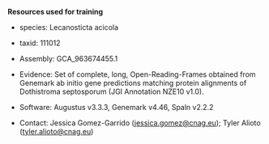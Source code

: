 **Resources used for training**

- species: Lecanosticta acicola

- taxid: 111012

- Assembly: GCA_963674455.1 

- Evidence: Set of complete, long, Open-Reading-Frames obtained from Genemark ab initio gene predictions matching protein alignments of Dothistroma septosporum (JGI Annotation NZE10 v1.0). 

- Software: Augustus v3.3.3, Genemark v4.46, Spaln v2.2.2

- Contact: Jessica Gomez-Garrido (jessica.gomez@cnag.eu); Tyler Alioto (tyler.alioto@cnag.eu)
